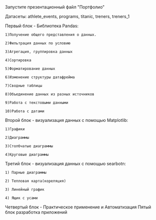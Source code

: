   Запустите презентационный файл "Портфолио"

Датасеты: athlete_events, programs, titanic, treners, treners_1

Первый блок - Библиотека Pandas:

    1)Получение общего представления о данных.

    2)Фильтрация данных по условию
  
    3)Агрегация, группировка данных
  
    4)Сортировка
  
    5)Форматирование данных
  
    6)Изменение структуры датафрейма
  
    7)Сводные таблицы
  
    8)Объединение данных из разных источников
  
    9)Работа с текстовыми данными
  
    10)Работа с датами


Второй блок - визуализация данных с помощью Matplotlib:

    1)Графики
    
    2)Диаграммы
  
    3)Столбчатые диаграммы
  
    4)Круговые диаграммы
  
Третий блок - визуализация данных с помощью searbotn:

    1) Парные диаграммы
  
    2) Тепловая карта(кореляция)
   
    3) Линейный график
  
    4) Ящик с усами

  Четвертый блок - Практическое применение и Автоматизация
  Пятый блок разработка приложений
